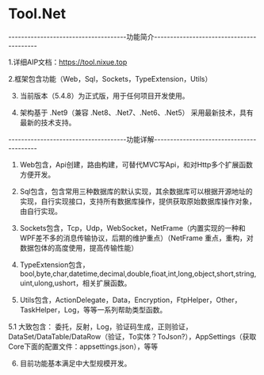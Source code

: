 # Tool.Net
-------------------------------------功能简介-----------------------------------------

1.详细AIP文档：https://tool.nixue.top

2.框架包含功能（Web，Sql，Sockets，TypeExtension，Utils）

3. 当前版本（5.4.8）为正式版，用于任何项目开发使用。 

4. 架构基于 .Net9（兼容 .Net8、.Net7、.Net6、.Net5） 采用最新技术，具有最新的技术支持。

-------------------------------------功能详解-----------------------------------------

1. Web包含，Api创建，路由构建，可替代MVC写Api，和对Http多个扩展函数方便开发。

2. Sql包含，包含常用三种数据库的默认实现，其余数据库可以根据开源地址的实现，自行实现接口，支持所有数据库操作，提供获取原始数据库操作对象，由自行实现。

3. Sockets包含，Tcp，Udp，WebSocket，NetFrame（内置实现的一种和WPF差不多的消息传输协议，后期的维护重点）（NetFrame 重点，重构，对数据包体的高度使用，提高传输性能）

4. TypeExtension包含，bool,byte,char,datetime,decimal,double,fioat,int,long,object,short,string,uint,ulong,ushort，相关扩展函数。

5. Utils包含，ActionDelegate，Data，Encryption，FtpHelper，Other，TaskHelper，Log，等等一系列帮助类型函数。

5.1 大致包含： 委托，反射，Log，验证码生成，正则验证，DataSet/DataTable/DataRow（验证，To实体？ToJson?），AppSettings（获取Core下面的配置文件：appsettings.json），等等

6. 目前功能基本满足中大型规模开发。
